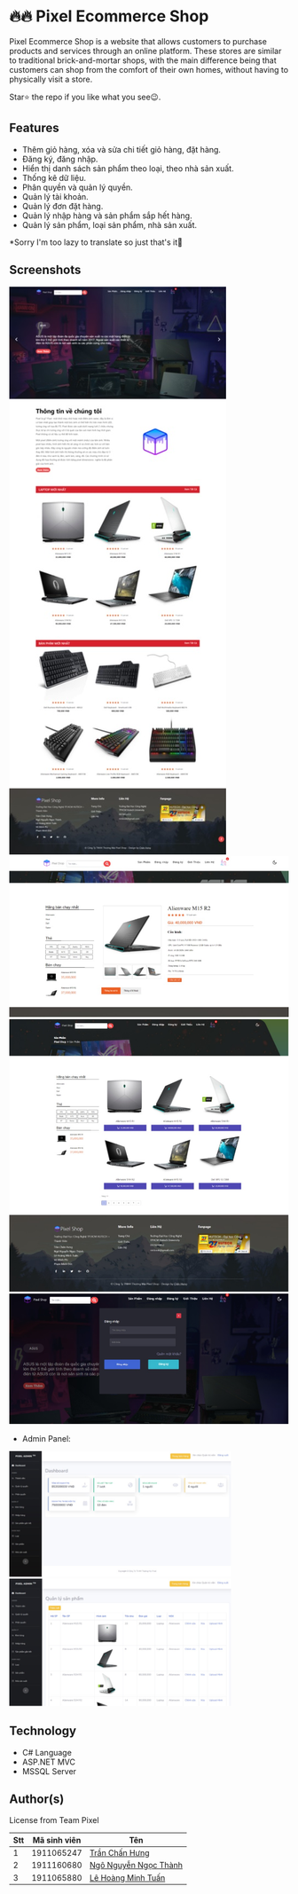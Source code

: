 # 🔥🔥 Pixel Ecommerce Shop

Pixel Ecommerce Shop is a website that allows customers to purchase products and services through an online platform. These stores are similar to traditional brick-and-mortar shops, with the main difference being that customers can shop from the comfort of their own homes, without having to physically visit a store.

Star⭐ the repo if you like what you see😉.


## Features

- Thêm giỏ hàng, xóa và sửa chi tiết giỏ hàng, đặt hàng.
- Đăng ký, đăng nhập.
- Hiển thị danh sách sản phẩm theo loại, theo nhà sản xuất.
- Thống kê dữ liệu.
- Phân quyền và quản lý quyền.
- Quản lý tài khoản.
- Quản lý đơn đặt hàng.
- Quản lý nhập hàng và sản phẩm sắp hết hàng.
- Quản lý sản phẩm, loại sản phẩm, nhà sản xuất.

*Sorry I'm too lazy to translate so just that's it🤣

## Screenshots


<p>
<img src="images/home.jpg"/> 
<img src="images/chitietsanpham.jpg"/> 
<img src="images/product.jpg" "/> 
<img src="images/login.jpg""/> 
</p>

* Admin Panel:

<p>
<img src="images/adminpanel.jpg" width="400"/> 
<img src="images/adminproduct.jpg" width="400"/> 
</p>

## Technology
- C# Language
- ASP.NET MVC
- MSSQL Server

## Author(s)

License from Team Pixel 

Stt | Mã sinh viên | Tên
---- | ---- | ---
1 | 1911065247 | [Trần Chấn Hưng](https://www.facebook.com/chanhung.ninzy/)
2 | 1911160680 | [Ngô Nguyễn Ngọc Thành](https://www.facebook.com/dong.ngo.77770/)
3 | 1911065880 | [Lê Hoàng Minh Tuấn](https://www.facebook.com/cuabequyen/)

